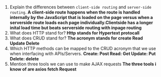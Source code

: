 1.  Explain the differences between `client-side routing` and `server-side routing`.
**A client-side route happens when the route is handled internally by the JavaScript that is loaded on the page versus when a serverside route loads each page individually.Clientside has a longer inital load time but beats serverside routing with inpage routing**
1.  What does HTTP stand for?
**Http stands for Hypertext protocall**
1.  What does CRUD stand for?
**The acronym stands for create Read Update Delete**
1.  Which HTTP methods can be mapped to the CRUD acronym that we use when interfacing with APIs/Servers.
**Create: Post Read: Get Update: Put Delete: delete**
1.  Mention three tools we can use to make AJAX requests
**The three tools i know of are axios fetch Request**
